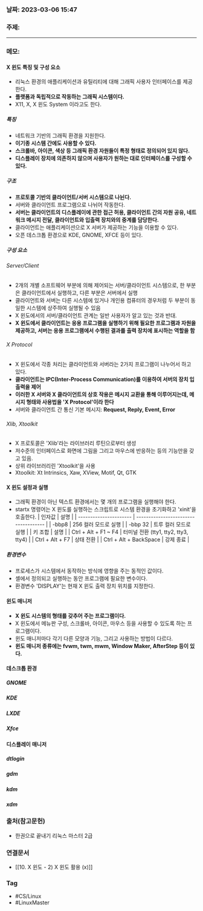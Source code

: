 ### 날짜: 2023-03-06 15:47

### 주제: 
---
### 메모: 
#### X 윈도 특징 및 구성 요소 
- 리눅스 환경의 애플리케이션과 유틸리티에 대해 그래픽 사용자 인터페이스를 제공한다. 
- **플랫폼과 독립적으로 작동하는 그래픽 시스템이다.** 
- X11, X, X 윈도 System 이라고도 한다. 
##### 특징
- 네트워크 기반의 그래픽 환경을 지원한다. 
- **이기종 시스템 간에도 사용할 수 있다.** 
- **스크롤바, 아이콘, 색상 등 그래픽 환경 자원들이 특정 형태로 정의되어 있지 않다.** 
- **디스플레이 장치에 의존하지 않으며 사용자가 원하는 대로 인터페이스를 구성할 수 있다.**
##### 구조 
- **프로토콜 기반의 클라이언트/서버 시스템으로 나뉜다.** 
- 서버와 클라이언트 프로그램으로 나뉘어 작동한다. 
- **서버는 클라이언트의 디스플레이에 관한 접근 허용, 클라이언트 간의 자원 공유, 네트워크 메시지 전달, 클라이언트와 입출력 장치와의 중계를 담당한다.** 
- 클라이언트는 애플리케이션으로 X 서버가 제공하는 기능을 이용할 수 있다. 
- 오픈 데스크톱 환경으로 KDE, GNOME, XFCE 등이 있다. 
##### 구성 요소
###### Server/Client 
- 2개의 개별 소프트웨어 부분에 의해 제어되는 서버/클라이언트 시스템으로, 한 부분은 클라이언트에서 실행하고, 다른 부분은 서버에서 실행 
- 클라이언트와 서버는 다른 시스템에 있거나 개인용 컴퓨터의 경우처럼 두 부분이 동일한 시스템에 상주하여 실행될 수 있음 
- X 윈도에서의 서버/클라이언트 관계는 일반 사용자가 알고 있는 것과 반대.
- **X 윈도에서 클라이언트는 응용 프로그램을 실행하기 위해 필요한 프로그램과 자원을 제공하고, 서버는 응용 프로그램에서 수행된 결과를 출력 장치에 표시하는 역할을 함**
###### X Protocol
- X 윈도에서 각종 처리는 클라이언트와 서버라는 2가지 프로그램이 나누어서 하고 있다. 
- **클라이언트는 IPC(Inter-Process Communication)를 이용하여 서버의 장치 입출력을 제어** 
- **이러한 X 서버와 X 클라이언트의 상호 작용은 메시지 교환을 통해 이루어지는데, 메시지 형태와 사용법을 'X Protocol'이라 한다** 
- 서버와 클라이언트 간 통신 기본 메시지: **Request, Reply, Event, Error**
###### Xlib, Xtoolkit
- X 프로토콜은 'Xlib'라는 라이브러리 루틴으로부터 생성 
- 저수준의 인터페이스로 화면에 그림을 그리고 마우스에 반응하는 등의 기능만을 갖고 있음. 
- 상위 라이브러리린 'Xtoolkit'을 사용 
- Xtoolkit: Xt Intrinsics, Xaw, XView, Motif, Qt, GTK
#### X 윈도 설정과 실행 
- 그래픽 환경이 아닌 텍스트 환경에서는 몇 개의 프로그램을 실행해야 한다. 
- startx 명령어는 X 윈도를 실행하는 스크립트로 시스템 환경을 초기화하고 'xinit'을 호출한다. 
| 인자값                 | 설명                                 |
| ---------------------- | ------------------------------------ |
| -bbp8                  | 256 컬러 모드로 실행                 |
| -bbp 32                | 트루 컬러 모드로 실행                |
| 키 조합                | 설명                                 |
| Ctrl + Alt + F1 ~ F4   | 터미널 전환 (tty1, tty2, tty3, tty4) |
| Ctrl + Alt + F7        | 상태 전환                            |
| Ctrl + Alt + BackSpace | 강제 종료                            |
##### 환경변수
- 프로세스가 시스템에서 동작하는 방식에 영향을 주는 동적인 값이다. 
- 셸에서 정의되고 실행하는 동안 프로그램에 필요한 변수이다. 
- 환경변수 'DISPLAY'는 현재 X 윈도 출력 장치 위치를 지정한다. 
#### 윈도 매니저
- **X 윈도 시스템의 형태를 갖추어 주는 프로그램이다.** 
- X 윈도에서 메뉴판 구성, 스크롤바, 아이콘, 마우스 등을 사용할 수 있도록 하는 프로그램이다. 
- 윈도 매니저마다 각기 다른 모양과 기능, 그리고 사용하는 방법이 다르다. 
- **윈도 매니저 종류에는 fvwm, twm, mwm, Window Maker, AfterStep 등이 있다.**
#### 데스크톱 환경 
##### GNOME
##### KDE
##### LXDE
##### Xfce
#### 디스플레이 매니저 
##### dtlogin
##### gdm
##### kdm
##### xdm 
### 출처(참고문헌) 
- 한권으로 끝내기 리눅스 마스터 2급

### 연결문서 
- [[10. X 윈도 - 2) X 윈도 활용 (x)]]

### Tag
- #CS/Linux 
- #LinuxMaster 
